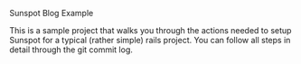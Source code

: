 Sunspot Blog Example

This is a sample project that walks you through the actions needed to setup Sunspot for a typical (rather simple) rails project.
You can follow all steps in detail through the git commit log.
